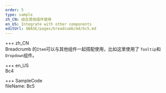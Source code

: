 ```yaml
---
order: 5
type: sample
zh_CN: 结合其他组件使用
en_US: Integrate with other components
editUrl: $BASE/pages/breadcumb/md/bc5.md
---
```


+++ zh_CN  
Breadcrumb 的<Code>Item</Code>可以与其他组件一起搭配使用，比如这里使用了
<Code>Tooltip</Code>和<Code>Dropdown</Code>组件。

+++ en_US  
Bc4

+++ SampleCode  
fileName: Bc5

